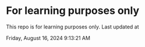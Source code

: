 # For learning purposes only
This repo is for learning purposes only.
Last updated at

Friday, August 16, 2024 9:13:21 AM

